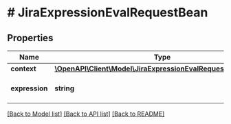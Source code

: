 # # JiraExpressionEvalRequestBean

## Properties

Name | Type | Description | Notes
------------ | ------------- | ------------- | -------------
**context** | [**\OpenAPI\Client\Model\JiraExpressionEvalRequestBeanContext**](JiraExpressionEvalRequestBeanContext.md) |  | [optional]
**expression** | **string** | The Jira expression to evaluate. |

[[Back to Model list]](../../README.md#models) [[Back to API list]](../../README.md#endpoints) [[Back to README]](../../README.md)
